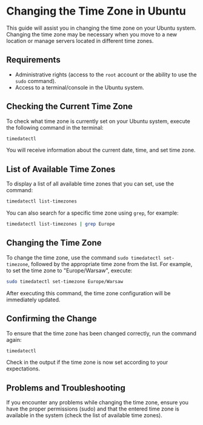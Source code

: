 # Changing the Time Zone in Ubuntu

This guide will assist you in changing the time zone on your Ubuntu system. Changing the time zone may be necessary when you move to a new location or manage servers located in different time zones.


## Requirements

- Administrative rights (access to the `root` account or the ability to use the `sudo` command).
- Access to a terminal/console in the Ubuntu system.


## Checking the Current Time Zone

To check what time zone is currently set on your Ubuntu system, execute the following command in the terminal:

```bash
timedatectl
```

You will receive information about the current date, time, and set time zone.


## List of Available Time Zones

To display a list of all available time zones that you can set, use the command:

```bash
timedatectl list-timezones
```

You can also search for a specific time zone using `grep`, for example:

```bash
timedatectl list-timezones | grep Europe
```


## Changing the Time Zone

To change the time zone, use the command `sudo timedatectl set-timezone`, followed by the appropriate time zone from the list. For example, to set the time zone to "Europe/Warsaw", execute:

```bash
sudo timedatectl set-timezone Europe/Warsaw
```

After executing this command, the time zone configuration will be immediately updated.

## Confirming the Change

To ensure that the time zone has been changed correctly, run the command again:

```bash
timedatectl
```

Check in the output if the time zone is now set according to your expectations.

## Problems and Troubleshooting

If you encounter any problems while changing the time zone, ensure you have the proper permissions (sudo) and that the entered time zone is available in the system (check the list of available time zones).
